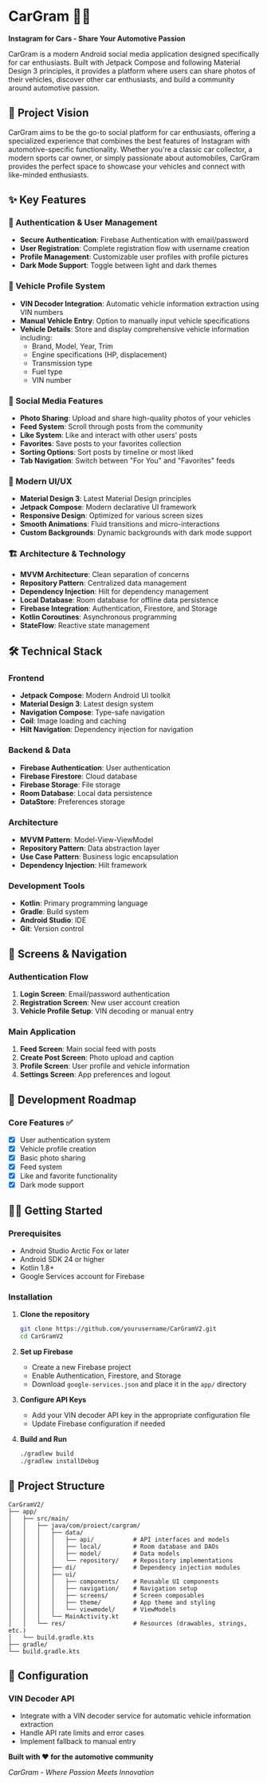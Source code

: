 # CarGram 🚗📸

**Instagram for Cars - Share Your Automotive Passion**

CarGram is a modern Android social media application designed specifically for car enthusiasts. Built with Jetpack Compose and following Material Design 3 principles, it provides a platform where users can share photos of their vehicles, discover other car enthusiasts, and build a community around automotive passion.

## 🎯 Project Vision

CarGram aims to be the go-to social platform for car enthusiasts, offering a specialized experience that combines the best features of Instagram with automotive-specific functionality. Whether you're a classic car collector, a modern sports car owner, or simply passionate about automobiles, CarGram provides the perfect space to showcase your vehicles and connect with like-minded enthusiasts.

## ✨ Key Features

### 🔐 Authentication & User Management
- **Secure Authentication**: Firebase Authentication with email/password
- **User Registration**: Complete registration flow with username creation
- **Profile Management**: Customizable user profiles with profile pictures
- **Dark Mode Support**: Toggle between light and dark themes

### 🚗 Vehicle Profile System
- **VIN Decoder Integration**: Automatic vehicle information extraction using VIN numbers
- **Manual Vehicle Entry**: Option to manually input vehicle specifications
- **Vehicle Details**: Store and display comprehensive vehicle information including:
  - Brand, Model, Year, Trim
  - Engine specifications (HP, displacement)
  - Transmission type
  - Fuel type
  - VIN number

### 📱 Social Media Features
- **Photo Sharing**: Upload and share high-quality photos of your vehicles
- **Feed System**: Scroll through posts from the community
- **Like System**: Like and interact with other users' posts
- **Favorites**: Save posts to your favorites collection
- **Sorting Options**: Sort posts by timeline or most liked
- **Tab Navigation**: Switch between "For You" and "Favorites" feeds

### 🎨 Modern UI/UX
- **Material Design 3**: Latest Material Design principles
- **Jetpack Compose**: Modern declarative UI framework
- **Responsive Design**: Optimized for various screen sizes
- **Smooth Animations**: Fluid transitions and micro-interactions
- **Custom Backgrounds**: Dynamic backgrounds with dark mode support

### 🏗️ Architecture & Technology
- **MVVM Architecture**: Clean separation of concerns
- **Repository Pattern**: Centralized data management
- **Dependency Injection**: Hilt for dependency management
- **Local Database**: Room database for offline data persistence
- **Firebase Integration**: Authentication, Firestore, and Storage
- **Kotlin Coroutines**: Asynchronous programming
- **StateFlow**: Reactive state management

## 🛠️ Technical Stack

### Frontend
- **Jetpack Compose**: Modern Android UI toolkit
- **Material Design 3**: Latest design system
- **Navigation Compose**: Type-safe navigation
- **Coil**: Image loading and caching
- **Hilt Navigation**: Dependency injection for navigation

### Backend & Data
- **Firebase Authentication**: User authentication
- **Firebase Firestore**: Cloud database
- **Firebase Storage**: File storage
- **Room Database**: Local data persistence
- **DataStore**: Preferences storage

### Architecture
- **MVVM Pattern**: Model-View-ViewModel
- **Repository Pattern**: Data abstraction layer
- **Use Case Pattern**: Business logic encapsulation
- **Dependency Injection**: Hilt framework

### Development Tools
- **Kotlin**: Primary programming language
- **Gradle**: Build system
- **Android Studio**: IDE
- **Git**: Version control

## 📱 Screens & Navigation

### Authentication Flow
1. **Login Screen**: Email/password authentication
2. **Registration Screen**: New user account creation
3. **Vehicle Profile Setup**: VIN decoding or manual entry

### Main Application
1. **Feed Screen**: Main social feed with posts
2. **Create Post Screen**: Photo upload and caption
3. **Profile Screen**: User profile and vehicle information
4. **Settings Screen**: App preferences and logout

## 🚀 Development Roadmap

### Core Features ✅
- [x] User authentication system
- [x] Vehicle profile creation
- [x] Basic photo sharing
- [x] Feed system
- [x] Like and favorite functionality
- [x] Dark mode support

## 🏃‍♂️ Getting Started

### Prerequisites
- Android Studio Arctic Fox or later
- Android SDK 24 or higher
- Kotlin 1.8+
- Google Services account for Firebase

### Installation

1. **Clone the repository**
   ```bash
   git clone https://github.com/yourusername/CarGramV2.git
   cd CarGramV2
   ```

2. **Set up Firebase**
   - Create a new Firebase project
   - Enable Authentication, Firestore, and Storage
   - Download `google-services.json` and place it in the `app/` directory

3. **Configure API Keys**
   - Add your VIN decoder API key in the appropriate configuration file
   - Update Firebase configuration if needed

4. **Build and Run**
   ```bash
   ./gradlew build
   ./gradlew installDebug
   ```

## 📁 Project Structure

```
CarGramV2/
├── app/
│   ├── src/main/
│   │   ├── java/com/proiect/cargram/
│   │   │   ├── data/
│   │   │   │   ├── api/           # API interfaces and models
│   │   │   │   ├── local/         # Room database and DAOs
│   │   │   │   ├── model/         # Data models
│   │   │   │   └── repository/    # Repository implementations
│   │   │   ├── di/                # Dependency injection modules
│   │   │   ├── ui/
│   │   │   │   ├── components/    # Reusable UI components
│   │   │   │   ├── navigation/    # Navigation setup
│   │   │   │   ├── screens/       # Screen composables
│   │   │   │   ├── theme/         # App theme and styling
│   │   │   │   └── viewmodel/     # ViewModels
│   │   │   └── MainActivity.kt
│   │   └── res/                   # Resources (drawables, strings, etc.)
│   └── build.gradle.kts
├── gradle/
└── build.gradle.kts
```

## 🔧 Configuration

### VIN Decoder API
- Integrate with a VIN decoder service for automatic vehicle information extraction
- Handle API rate limits and error cases
- Implement fallback to manual entry


**Built with ❤️ for the automotive community**

*CarGram - Where Passion Meets Innovation* 